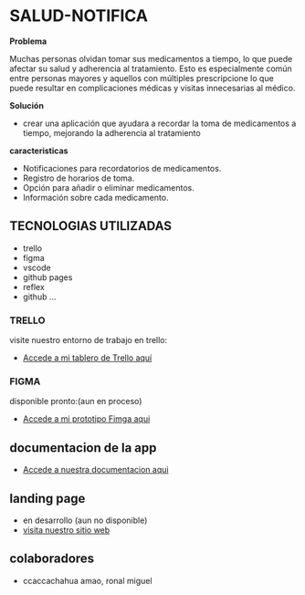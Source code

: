 # SALUD-NOTIFICA

**Problema**

Muchas personas olvidan tomar sus medicamentos a tiempo, lo que puede afectar su salud y adherencia al tratamiento.
Esto es especialmente común entre personas mayores y aquellos con múltiples prescripcione
lo que puede resultar en complicaciones médicas y visitas innecesarias al médico.

**Solución**

- crear una aplicación que ayudara a recordar la toma de medicamentos a tiempo, mejorando la adherencia al tratamiento

**caracteristicas**
  - Notificaciones para recordatorios de medicamentos.
  - Registro de horarios de toma.
  - Opción para añadir o eliminar medicamentos.
  - Información sobre cada medicamento.

## TECNOLOGIAS UTILIZADAS
- trello
- figma
- vscode
- github pages
- reflex
- github 
...
### TRELLO 
visite nuestro entorno de trabajo en trello:
- [Accede a mi tablero de Trello aquí](https://trello.com/b/uNwjY4lj/salud-notifica)

### FIGMA 
disponible pronto:(aun en proceso)
- [Accede a mi prototipo Fimga aqui](https://www.figma.com/proto/mGWOYWnJRySQITUBlvMuqd/Untitled?node-id=0-1&t=lk7TiSkU31XsjnOJ-1)

## documentacion de la app
- [Accede a nuestra documentacion aqui](https://docs.google.com/document/d/1LAYQlI3tM7Kx_bdbvLiDuFmhGP5az5DR/edit?usp=sharing&ouid=109993899027822036845&rtpof=true&sd=true)

## landing page 
- en desarrollo (aun no disponible)
- [visita nuestro sitio web]()

## colaboradores
- ccaccachahua amao, ronal miguel
